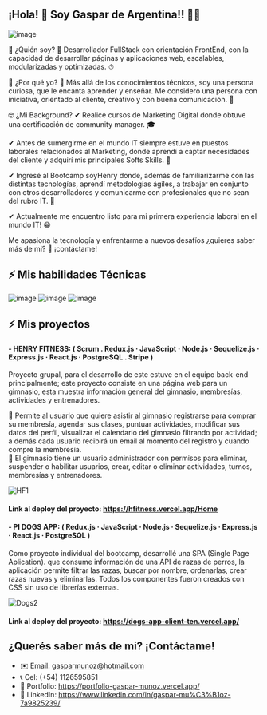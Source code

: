## ¡Hola! 👋 Soy Gaspar de Argentina!! 🤍💙
![image](https://user-images.githubusercontent.com/100777846/211588406-313f6700-cd48-419c-af3b-d04085d1b021.png)


👀 ¿Quién soy? 
🔹 Desarrollador FullStack con orientación FrontEnd, con la capacidad de desarrollar páginas y aplicaciones web, escalables, modularizadas y optimizadas. ⏱

🤔 ¿Por qué yo? 
🔸 Más allá de los conocimientos técnicos, soy una persona curiosa, que le encanta aprender y enseñar. 
Me considero una persona con iniciativa, orientado al cliente, creativo y con buena comunicación. 📣

🤓 ¿Mi Background? 
✔ Realice cursos de Marketing Digital donde obtuve una certificación de community manager. 🎓

✔ Antes de sumergirme en el mundo IT siempre estuve en puestos laborales relacionados al Marketing, donde aprendí a captar necesidades del cliente y adquirí mis principales Softs Skills. 💼

✔ Ingresé al Bootcamp soyHenry donde, además de familiarizarme con las distintas tecnologías, aprendí metodologías ágiles, a trabajar en conjunto con otros desarrolladores y comunicarme con profesionales que no sean del rubro IT. 👥

✔ Actualmente me encuentro listo para mi primera experiencia laboral en el mundo IT! 😁

Me apasiona la tecnología y enfrentarme a nuevos desafíos ¿quieres saber más de mi? 🤗 ¡contáctame!

## ⚡ Mis habilidades Técnicas <br />
![image](https://user-images.githubusercontent.com/90877760/190029736-cb3e6933-0349-43e0-bd98-e687fe02fbac.png)
![image](https://user-images.githubusercontent.com/90877760/190009703-ba515ecd-2431-480f-a4da-9c8544fbae62.png)
![image](https://user-images.githubusercontent.com/90877760/190009659-89a69142-895f-4321-83d2-782ff2b5e127.png)



## ⚡ Mis proyectos <br />
#### - HENRY FITNESS: ( Scrum . Redux.js · JavaScript · Node.js · Sequelize.js · Express.js · React.js · PostgreSQL . Stripe )
Proyecto grupal, para el desarrollo de este estuve en el equipo back-end principalmente; este proyecto consiste en una página web para un gimnasio, esta muestra información general del gimnasio, membresías, actividades y entrenadores. <br />

🔸 Permite al usuario que quiere asistir al gimnasio registrarse para comprar su membresía, agendar sus clases, puntuar actividades, modificar sus datos del perfil, visualizar el calendario del gimnasio filtrando por actividad; a demás cada usuario recibirá un email al momento del registro y cuando compre la membresía.<br />
🔸 El gimnasio tiene un usuario administrador con permisos para eliminar, suspender o habilitar usuarios, crear, editar o eliminar actividades, turnos, membresías y entrenadores. <br />

![HF1](https://user-images.githubusercontent.com/100777846/190165662-90ef2eba-b228-43f0-9994-468aead4c8f4.png)
<br />
#### Link al deploy del proyecto: https://hfitness.vercel.app/Home

#### - PI DOGS APP: ( Redux.js · JavaScript · Node.js · Sequelize.js · Express.js · React.js · PostgreSQL )
Como proyecto individual del bootcamp, desarrollé una SPA (Single Page Aplication). que consume información de una API de razas de perros, la aplicación permite filtrar las razas, buscar por nombre, ordenarlas, crear razas nuevas y eliminarlas. Todos los componentes fueron creados con CSS sin uso de librerías externas.


![Dogs2](https://user-images.githubusercontent.com/100777846/190163289-bd05e848-0dd1-44c4-aaee-d9c7f65ec805.png)
<br />
#### Link al deploy del proyecto: https://dogs-app-client-ten.vercel.app/

## ¿Querés saber más de mi? ¡Contáctame!
* ✉️ Email: gasparmunoz@hotmail.com
* 📞 Cel: (+54) 1126595851
* 👤 Portfolio: https://portfolio-gaspar-munoz.vercel.app/
* 💬 LinkedIn: https://www.linkedin.com/in/gaspar-mu%C3%B1oz-7a9825239/


